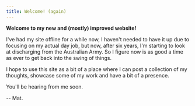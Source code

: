 ```yaml
---
title: Welcome! (again)
---
```


**Welcome to my new and (mostly) improved website!**

I've had my site offline for a while now, I haven't needed to have it up due to focusing on my actual day job, but now, after six years, I'm starting to look at discharging from the Australian Army. So I figure now is as good a time as ever to get back into the swing of things.

I hope to use this site as a bit of a place where I can post a collection of my thoughts, showcase some of my work and have a bit of a presence.

You'll be hearing from me soon.

-- Mat.
